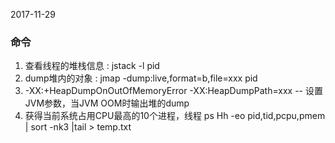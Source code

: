 2017-11-29
### 命令
1. 查看线程的堆栈信息 : jstack -l pid
2. dump堆内的对象 : jmap -dump:live,format=b,file=xxx pid
3. -XX:+HeapDumpOnOutOfMemoryError -XX:HeapDumpPath=xxx  -- 设置JVM参数，当JVM OOM时输出堆的dump
4. 获得当前系统占用CPU最高的10个进程，线程 ps Hh -eo pid,tid,pcpu,pmem | sort -nk3 |tail > temp.txt
